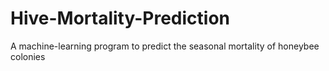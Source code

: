 # Hive-Mortality-Prediction
A machine-learning program to predict the seasonal mortality of honeybee colonies
